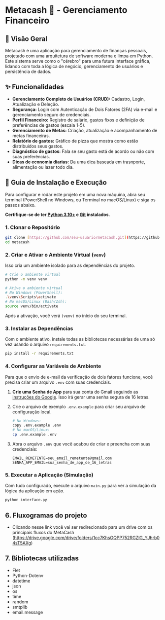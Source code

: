 # Metacash 💸 - Gerenciamento Financeiro

## 🚀 Visão Geral
Metacash é uma aplicação para gerenciamento de finanças pessoais, projetado com uma arquitetura de software moderna e limpa em Python. Este sistema serve como o "cérebro" para uma futura interface gráfica, lidando com toda a lógica de negócio, gerenciamento de usuários e persistência de dados.

## ✨ Funcionalidades

-   **Gerenciamento Completo de Usuários (CRUD):** Cadastro, Login, Atualização e Deleção.
-   **Segurança:** Login com Autenticação de Dois Fatores (2FA) via e-mail e gerenciamento seguro de credenciais.
-   **Perfil Financeiro:** Registro de salário, gastos fixos e definição de preferências de gastos (escala 1-5).
-   **Gerenciamento de Metas:** Criação, atualização e acompanhamento de metas financeiras.
-   **Relatório de gastos:** Gráfico de pizza que mostra como estão distribuidos seus gastos.
-   **Diagnóstico de gastos:** Fala se seu gasto está de acordo ou não com suas preferências.
-   **Dicas de economia diarias:** Da uma dica baseada em trasnporte, alimentação ou lazer todo dia.

## 🚀 Guia de Instalação e Execução

Para configurar e rodar este projeto em uma nova máquina, abra seu terminal (PowerShell no Windows, ou Terminal no macOS/Linux) e siga os passos abaixo.

**Certifique-se de ter [Python 3.10+](https://www.python.org/downloads/) e [Git](https://git-scm.com/downloads) instalados.**

### 1. Clonar o Repositório

```bash
git clone [https://github.com/seu-usuario/metacash.git](https://github.com/seu-usuario/metacash.git)
cd metacash
```

### 2. Criar e Ativar o Ambiente Virtual (`venv`)

Isso cria um ambiente isolado para as dependências do projeto.

```bash
# Crie o ambiente virtual
python -m venv venv

# Ative o ambiente virtual
# No Windows (PowerShell):
.\venv\Scripts\activate
# No macOS/Linux (Bash/Zsh):
source venv/bin/activate
```
Após a ativação, você verá `(venv)` no início do seu terminal.

### 3. Instalar as Dependências

Com o ambiente ativo, instale todas as bibliotecas necessárias de uma só vez usando o arquivo `requirements.txt`.

```bash
pip install -r requirements.txt
```

### 4. Configurar as Variáveis de Ambiente

Para que o envio de e-mail da verificação de dois fatores funcione, você precisa criar um arquivo `.env` com suas credenciais.

1.  **Crie uma Senha de App** para sua conta do Gmail seguindo as [instruções do Google](https://support.google.com/accounts/answer/185833). Isso irá gerar uma senha segura de 16 letras.

2.  Crie o arquivo de exemplo `.env.example` para criar seu arquivo de configuração local.
    ```bash
    # No Windows:
    copy .env.example .env
    # No macOS/Linux:
    cp .env.example .env
    ```

3.  Abra o arquivo `.env` que você acabou de criar e preencha com suas credenciais:
    ```
    EMAIL_REMETENTE=seu_email_remetente@gmail.com
    SENHA_APP_EMAIL=sua_senha_de_app_de_16_letras
    ```

### 5. Executar a Aplicação (Simulação)

Com tudo configurado, execute o arquivo `main.py` para ver a simulação da lógica da aplicação em ação.
```bash
python interface.py
```
## 6. Fluxogramas do projeto
- Clicando nesse link você vai ser redirecionado para um drive com os principais fluxos do MetaCash (https://drive.google.com/drive/folders/1cc7KhsOQPP752RGZlG_YJhrb04sT5AXg)

## 7. Bibliotecas utilizadas
- Flet
- Python-Dotenv 
- datetime
- json
- os
- time
- random
- smtplib
- email.message



